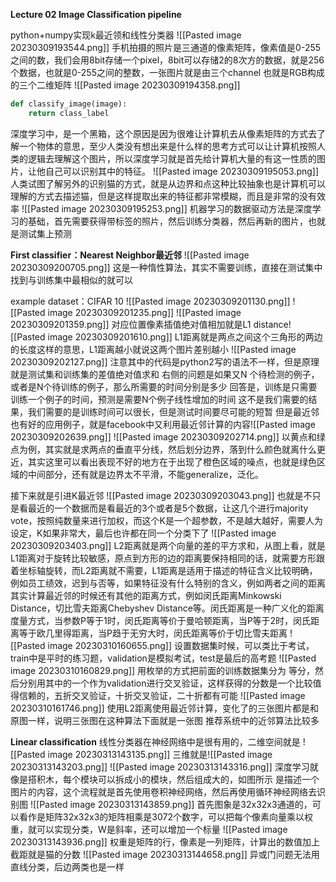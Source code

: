 **Lecture 02 Image Classification pipeline**

python+numpy实现k最近领和线性分类器
![[Pasted image 20230309193544.png]]
手机拍摄的照片是三通道的像素矩阵，像素值是0-255之间的数，我们会用8bit存储一个pixel，8bit可以存储2的8次方的数据，就是256个数据，也就是0-255之间的整数，一张图片就是由三个channel 也就是RGB构成的三个二维矩阵
![[Pasted image 20230309194358.png]]
```python
def classify_image(image):
	return class_label
```
深度学习中，是一个黑箱，这个原因是因为很难让计算机去从像素矩阵的方式去了解一个物体的意思，至少人类没有想出来是什么样的思考方式可以让计算机按照人类的逻辑去理解这个图片，所以深度学习就是首先给计算机大量的有这一性质的图片，让他自己可以识别其中的特征。
![[Pasted image 20230309195053.png]]
人类试图了解另外的识别猫的方式，就是从边界和点这种比较抽象也是计算机可以理解的方式去描述猫，但是这样提取出来的特征都非常模糊，而且是非常的没有效率
![[Pasted image 20230309195253.png]]
机器学习的数据驱动方法是深度学习的基础，首先需要获得带标签的照片，然后训练分类器，然后再新的图片，也就是测试集上预测

**First classifier：Nearest Neighbor最近邻**
![[Pasted image 20230309200705.png]]
这是一种惰性算法，其实不需要训练，直接在测试集中找到与训练集中最相似的就可以

example dataset：CIFAR 10
![[Pasted image 20230309201130.png]]
![[Pasted image 20230309201235.png]]
![[Pasted image 20230309201359.png]]
对应位置像素插值绝对值相加就是L1 distance![[Pasted image 20230309201610.png]]
L1距离就是两点之间这个三角形的两边的长度这样的意思，L1距离越小就说这两个图片差别越小
![[Pasted image 20230309202127.png]]
注意其中的代码是python2写的语法不一样，但是原理就是测试集和训练集的差值绝对值求和
右侧的问题是如果又N 个待检测的例子，或者是N个待训练的例子，那么所需要的时间分别是多少
	回答是，训练是只需要训练一个例子的时间，预测是需要N个例子线性增加的时间
	这不是我们需要的结果，我们需要的是训练时间可以很长，但是测试时间要尽可能的短暂
	但是最近邻也有好的应用例子，就是facebook中又利用最近邻计算的内容![[Pasted image 20230309202639.png]]
	![[Pasted image 20230309202714.png]]
	以黄点和绿点为例，其实就是求两点的垂直平分线，然后划分边界，落到什么颜色就离什么更近，其实这里可以看出表现不好的地方在于出现了橙色区域的噪点，也就是绿色区域的中间部分，还有就是边界太不平滑，不能generalize，泛化。

接下来就是引进K最近邻
![[Pasted image 20230309203043.png]]
也就是不只是看最近的一个数据而是看最近的3个或者是5个数据，让这几个进行majority vote，按照纯数量来进行加权，而这个K是一个超参数，不是越大越好，需要人为设定，K如果非常大，最后也许都在同一个分类下了
![[Pasted image 20230309203403.png]]
L2距离就是两个向量的差的平方求和，从图上看，就是L1距离对于旋转比较敏感，原点到方形的边的距离要保持相同的话，就需要方形跟着坐标轴旋转，而L2距离就不需要，L1距离是适用于描述的特征含义比较明确，例如员工绩效，迟到与否等，如果特征没有什么特别的含义，例如两者之间的距离
其实计算最近邻的时候还有其他的距离方式，例如闵氏距离Minkowski Distance，切比雪夫距离Chebyshev Distance等。闵氏距离是一种广义化的距离度量方式，当参数P等于1时，闵氏距离等价于曼哈顿距离，当P等于2时，闵氏距离等于欧几里得距离，当P趋于无穷大时，闵氏距离等价于切比雪夫距离
![[Pasted image 20230310160655.png]]
设置数据集时候，可以类比于考试，train中是平时的练习题，validation是模拟考试，test是最后的高考题
![[Pasted image 20230310160829.png]]
用枚举的方式把前面的训练数据集分为 等分，然后分别用其中的一个作为validation进行交叉验证，这样获得的分数是一个比较值得信赖的，五折交叉验证，十折交叉验证，二十折都有可能
![[Pasted image 20230310161746.png]]
使用L2距离使用最近邻计算，变化了的三张图片都是和原图一样，说明三张图在这种算法下面就是一张图
推荐系统中的近邻算法比较多

**Linear classification**
线性分类器在神经网络中是很有用的，二维空间就是
![[Pasted image 20230313143135.png]]
三维就是![[Pasted image 20230313143203.png]]
![[Pasted image 20230313143316.png]]
深度学习就像是搭积木，每个模块可以拆成小的模块，然后组成大的，如图所示
是描述一个图片的内容，这个流程就是首先使用卷积神经网络，然后再使用循环神经网络去识别图
![[Pasted image 20230313143859.png]]
首先图象是32x32x3通道的，可以看作是矩阵32x32x3的矩阵相乘是3072个数字，可以把每个像素向量乘以权重，就可以实现分类，W是斜率，还可以增加一个标量
![[Pasted image 20230313143936.png]]
权重是矩阵的行，像素是一列矩阵，计算出的数值加上截距就是猫的分数
![[Pasted image 20230313144658.png]]
异或门问题无法用直线分类，后边两类也是一样